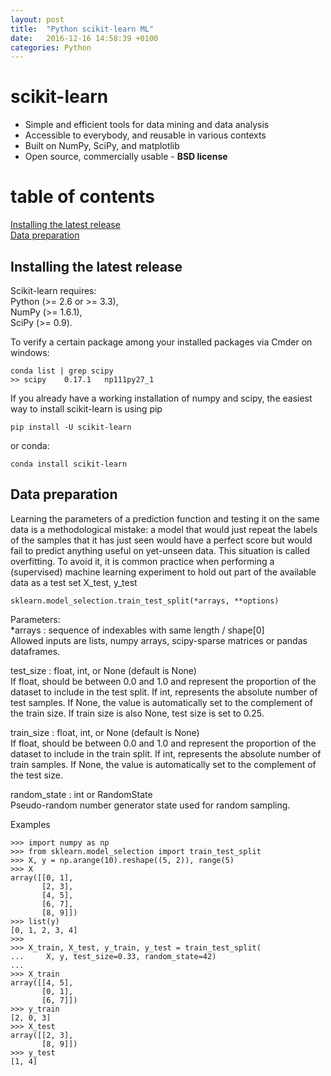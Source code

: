 ```yaml
---
layout: post
title:  "Python scikit-learn ML"
date:   2016-12-16 14:58:39 +0100
categories: Python
---
```





# scikit-learn  
* Simple and efficient tools for data mining and data analysis  
* Accessible to everybody, and reusable in various contexts  
* Built on NumPy, SciPy, and matplotlib  
* Open source, commercially usable - __BSD license__   

# table of contents
[Installing the latest release](#install)  
[Data preparation](#dataprepare)   


## Installing the latest release <a name=install></a>

Scikit-learn requires:  
Python (>= 2.6 or >= 3.3),  
NumPy (>= 1.6.1),  
SciPy (>= 0.9).  

To verify a certain package among your installed packages via Cmder on windows:  

```
conda list | grep scipy
>> scipy    0.17.1   np111py27_1
```  

If you already have a working installation of numpy and scipy, the easiest way to install scikit-learn is using pip

```
pip install -U scikit-learn
```  

or conda:  

```
conda install scikit-learn  
```  


## Data preparation <a name=dataprepare></a>  

Learning the parameters of a prediction function and testing it on the same data is a methodological mistake: a model that would just repeat the labels of the samples that it has just seen would have a perfect score but would fail to predict anything useful on yet-unseen data. This situation is called overfitting. To avoid it, it is common practice when performing a (supervised) machine learning experiment to hold out part of the available data as a test set X_test, y_test  

```
sklearn.model_selection.train_test_split(*arrays, **options)  
```  

Parameters:	  
*arrays : sequence of indexables with same length / shape[0]  
Allowed inputs are lists, numpy arrays, scipy-sparse matrices or pandas dataframes.  

test_size : float, int, or None (default is None)  
If float, should be between 0.0 and 1.0 and represent the proportion of the dataset to include in the test split. If int, represents the absolute number of test samples. If None, the value is automatically set to the complement of the train size. If train size is also None, test size is set to 0.25.  

train_size : float, int, or None (default is None)  
If float, should be between 0.0 and 1.0 and represent the proportion of the dataset to include in the train split. If int, represents the absolute number of train samples. If None, the value is automatically set to the complement of the test size.  

random_state : int or RandomState  
Pseudo-random number generator state used for random sampling.  

Examples  

```
>>> import numpy as np
>>> from sklearn.model_selection import train_test_split
>>> X, y = np.arange(10).reshape((5, 2)), range(5)
>>> X
array([[0, 1],
       [2, 3],
       [4, 5],
       [6, 7],
       [8, 9]])
>>> list(y)
[0, 1, 2, 3, 4]
>>>
>>> X_train, X_test, y_train, y_test = train_test_split(
...     X, y, test_size=0.33, random_state=42)
...
>>> X_train
array([[4, 5],
       [0, 1],
       [6, 7]])
>>> y_train
[2, 0, 3]
>>> X_test
array([[2, 3],
       [8, 9]])
>>> y_test
[1, 4]
```  



